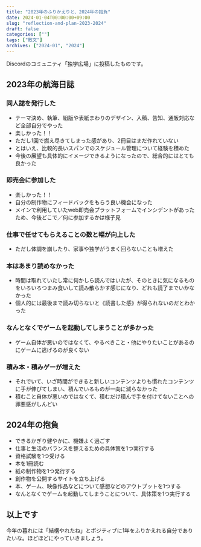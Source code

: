 ```yaml
---
title: "2023年のふりかえりと、2024年の抱負"
date: 2024-01-04T00:00:00+09:00
slug: "reflection-and-plan-2023-2024"
draft: false
categories: [""]
tags: ["散文"]
archives: ["2024-01", "2024"]
---
```

Discordのコミュニティ「独学広場」に投稿したものです。

## 2023年の航海日誌

### 同人誌を発行した

- テーマ決め、執筆、組版や表紙まわりのデザイン、入稿、告知、通販対応など全部自分でやった
- 楽しかった！！
- ただし1回で燃え尽きてしまった感があり、2冊目はまだ作れていない
- とはいえ、比較的長いスパンでのスケジュール管理について経験を積めた
- 今後の展望も具体的にイメージできるようになったので、総合的にはとても良かった

### 即売会に参加した

- 楽しかった！！
- 自分の制作物にフィードバックをもらう良い機会になった
- メインで利用していたweb即売会プラットフォームでインシデントがあったため、今後どこで／何に参加するかは様子見

### 仕事で任せてもらえることの数と幅が向上した

- ただし体調を崩したり、家事や独学がうまく回らないことも増えた

### 本はあまり読めなかった

- 時間は取れていたし常に何かしら読んではいたが、そのときに気になるものをいろいろつまみ食いして読み散らかす感じになり、どれも読了までいかなかった
- 個人的には最後まで読み切らないと《読書した感》が得られないのだとわかった

### なんとなくでゲームを起動してしまうことが多かった

- ゲーム自体が悪いのではなくて、やるべきこと・他にやりたいことがあるのにゲームに逃げるのが良くない

### 積み本・積みゲーが増えた

- それでいて、いざ時間ができると新しいコンテンツよりも慣れたコンテンツに手が伸びてしまい、積んでいるものが一向に減らなかった
- 積むこと自体が悪いのではなくて、積むだけ積んで手を付けてないことへの罪悪感がしんどい

## 2024年の抱負

- できるかぎり健やかに、機嫌よく過ごす
- 仕事と生活のバランスを整えるための具体策を1つ実行する
- 資格試験を1つ受ける
- 本を1冊読む
- 紙の制作物を1つ発行する
- 創作物を公開するサイトを立ち上げる
- 本、ゲーム、映像作品などについて感想などのアウトプットを1つする
- なんとなくでゲームを起動してしまうことについて、具体策を1つ実行する

## 以上です

今年の暮れには「結構やれたね」とポジティブに1年をふりかえれる自分でありたいな。ほどほどにやっていきましょう。
